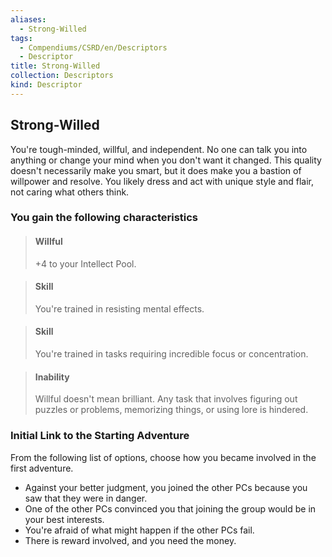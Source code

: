 ```yaml
---
aliases:
  - Strong-Willed
tags:
  - Compendiums/CSRD/en/Descriptors
  - Descriptor
title: Strong-Willed
collection: Descriptors
kind: Descriptor
---
```

## Strong-Willed  
You're tough-minded, willful, and independent. No one can talk you into anything or change your mind when you don't want it changed. This quality doesn't necessarily make you smart, but it does make you a bastion of willpower and resolve. You likely dress and act with unique style and flair, not caring what others think.
### You gain the following characteristics  
> #### Willful
> +4 to your Intellect Pool.  

> #### Skill
> You're trained in resisting mental effects.  

> #### Skill
> You're trained in tasks requiring incredible focus or concentration.  

> #### Inability
> Willful doesn't mean brilliant. Any task that involves figuring out puzzles or problems, memorizing things, or using lore is hindered.  

### Initial Link to the Starting Adventure  
From the following list of options, choose how you became involved in the first adventure.  
- Against your better judgment, you joined the other PCs because you saw that they were in danger.  
- One of the other PCs convinced you that joining the group would be in your best interests.  
- You're afraid of what might happen if the other PCs fail.  
- There is reward involved, and you need the money.  